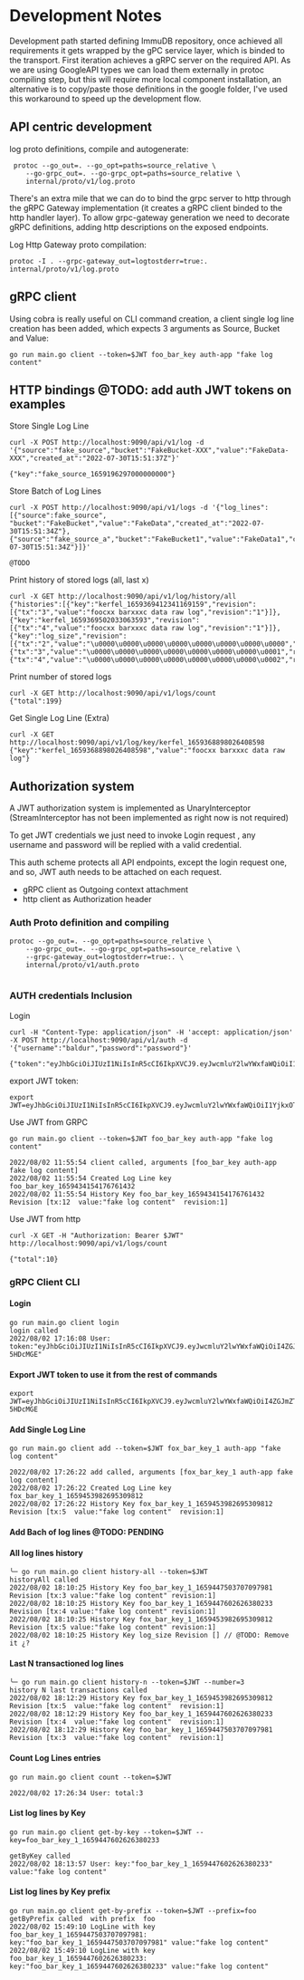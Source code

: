 # Development Notes

Development path started defining ImmuDB repository, once achieved all requirements it gets wrapped by the gPC service layer, which is binded to the transport.
First iteration achieves a gRPC server on the required API. As we are using GoogleAPI types we can load them externally in protoc compiling step, but this will require more local component installation, an alternative is to copy/paste those definitions in the google folder, I've used this workaround to speed up the development flow.

## API centric development

log proto definitions, compile and autogenerate:
```
 protoc --go_out=. --go_opt=paths=source_relative \
    --go-grpc_out=. --go-grpc_opt=paths=source_relative \
    internal/proto/v1/log.proto
```

There's an extra mile that we can do to bind the grpc server to http through the gRPC Gateway implementation (it creates a gRPC client binded to the http handler layer). To allow grpc-gateway generation we need to decorate gRPC definitions, adding http descriptions on the exposed endpoints.

Log Http Gateway proto compilation:
```
protoc -I . --grpc-gateway_out=logtostderr=true:. internal/proto/v1/log.proto
```

## gRPC client
Using cobra is really useful on CLI command creation, a client single log line creation has been added, which expects 3 arguments as Source, Bucket and Value:

```
go run main.go client --token=$JWT foo_bar_key auth-app "fake log content"
```

## HTTP bindings @TODO: add auth JWT tokens on examples

Store Single Log Line
```
curl -X POST http://localhost:9090/api/v1/log -d '{"source":"fake_source","bucket":"FakeBucket-XXX","value":"FakeData-XXX","created_at":"2022-07-30T15:51:37Z"}'

{"key":"fake_source_1659196297000000000"}
```

Store Batch of Log Lines
```
curl -X POST http://localhost:9090/api/v1/logs -d '{"log_lines":[{"source":fake_source", "bucket":"FakeBucket","value":"FakeData","created_at":"2022-07-30T15:51:34Z"},{"source":"fake_source_a","bucket":"FakeBucket1","value":"FakeData1","created_at":"2022-07-30T15:51:34Z"}]}'

@TODO
```

Print history of stored logs (all, last x)
```
curl -X GET http://localhost:9090/api/v1/log/history/all   
{"histories":[{"key":"kerfel_1659369412341169159","revision":[{"tx":"3","value":"foocxx barxxxc data raw log","revision":"1"}]},{"key":"kerfel_1659369502033063593","revision":[{"tx":"4","value":"foocxx barxxxc data raw log","revision":"1"}]},{"key":"log_size","revision":[{"tx":"2","value":"\u0000\u0000\u0000\u0000\u0000\u0000\u0000\u0000","revision":"1"},{"tx":"3","value":"\u0000\u0000\u0000\u0000\u0000\u0000\u0000\u0001","revision":"2"},{"tx":"4","value":"\u0000\u0000\u0000\u0000\u0000\u0000\u0000\u0002","revision":"3"}]}]}
```

Print number of stored logs
```
curl -X GET http://localhost:9090/api/v1/logs/count                                                                                             
{"total":199}
```

Get Single Log Line (Extra)
```
curl -X GET http://localhost:9090/api/v1/log/key/kerfel_1659368898026408598                                
{"key":"kerfel_1659368898026408598","value":"foocxx barxxxc data raw log"}
```

## Authorization system

A JWT authorization system is implemented as UnaryInterceptor (StreamInterceptor has not been implemented as right now is not required)

To get JWT credentials we just need to invoke Login request , any username and password will be replied with a valid credential.

This auth scheme protects all API endpoints, except the login request one, and so, JWT auth needs to be attached on each request.
- gRPC client as Outgoing context attachment
- http client as Authorization header

### Auth Proto definition and compiling
```
protoc --go_out=. --go_opt=paths=source_relative \
    --go-grpc_out=. --go-grpc_opt=paths=source_relative \
    --grpc-gateway_out=logtostderr=true:. \
    internal/proto/v1/auth.proto
    
```

### AUTH credentials Inclusion
Login
```
curl -H "Content-Type: application/json" -H 'accept: application/json' -X POST http://localhost:9090/api/v1/auth -d '{"username":"baldur","password":"password"}'

{"token":"eyJhbGciOiJIUzI1NiIsInR5cCI6IkpXVCJ9.eyJwcmluY2lwYWxfaWQiOiI1YjkxOTdjMy1iNGRkLTQ5ODItOTM5MS03ZjZlNjhiNWY2MDYiLCJlbWFpbCI6ImJhbGR1ciIsImV4cCI6MTY1OTUyMDM4MiwianRpIjoiNWI5MTk3YzMtYjRkZC00OTgyLTkzOTEtN2Y2ZTY4YjVmNjA2MTY1OTQzMzk4MjI4NjE1MTI2NiIsImlhdCI6MTY1OTQzMzk4MiwiaXNzIjoiTG9nIEFQSSIsInN1YiI6IkxvZ2dlciJ9.vuWzqaUm6jQVEryN2kEPSDv8Zy0qQMUjD_COWriVdec"}`
```

export JWT token:
```
export JWT=eyJhbGciOiJIUzI1NiIsInR5cCI6IkpXVCJ9.eyJwcmluY2lwYWxfaWQiOiI1YjkxOTdjMy1iNGRkLTQ5ODItOTM5MS03ZjZlNjhiNWY2MDYiLCJlbWFpbCI6ImJhbGR1ciIsImV4cCI6MTY1OTUyMDM4MiwianRpIjoiNWI5MTk3YzMtYjRkZC00OTgyLTkzOTEtN2Y2ZTY4YjVmNjA2MTY1OTQzMzk4MjI4NjE1MTI2NiIsImlhdCI6MTY1OTQzMzk4MiwiaXNzIjoiTG9nIEFQSSIsInN1YiI6IkxvZ2dlciJ9.vuWzqaUm6jQVEryN2kEPSDv8Zy0qQMUjD_COWriVdec
```

Use JWT from GRPC
```
go run main.go client --token=$JWT foo_bar_key auth-app "fake log content"

2022/08/02 11:55:54 client called, arguments [foo_bar_key auth-app fake log content] 
2022/08/02 11:55:54 Created Log Line key foo_bar_key_1659434154176761432
2022/08/02 11:55:54 History Key foo_bar_key_1659434154176761432 Revision [tx:12  value:"fake log content"  revision:1]

```

Use JWT from http
```
curl -X GET -H "Authorization: Bearer $JWT" http://localhost:9090/api/v1/logs/count                                                                              

{"total":10}
```

### gRPC Client CLI
#### Login
```
go run main.go client login                                   
login called
2022/08/02 17:16:08 User: token:"eyJhbGciOiJIUzI1NiIsInR5cCI6IkpXVCJ9.eyJwcmluY2lwYWxfaWQiOiI4ZGJmZTYyYi05YjA4LTQzYTQtOWU0My03ZTNkZTUxMzJjMDkiLCJlbWFpbCI6ImZha2VfdXNlciIsImV4cCI6MTY1OTUzOTc2OCwianRpIjoiOGRiZmU2MmItOWIwOC00M2E0LTllNDMtN2UzZGU1MTMyYzA5MTY1OTQ1MzM2ODA2NDQwNTA4MiIsImlhdCI6MTY1OTQ1MzM2OCwiaXNzIjoiTG9nIEFQSSIsInN1YiI6IkxvZ2dlciJ9.0gvDS5YZyqOt2V4NEVCTxObIrr6RTcsG4Wm-5HDcMGE"
```

#### Export JWT token to use it from the rest of commands
```
export JWT=eyJhbGciOiJIUzI1NiIsInR5cCI6IkpXVCJ9.eyJwcmluY2lwYWxfaWQiOiI4ZGJmZTYyYi05YjA4LTQzYTQtOWU0My03ZTNkZTUxMzJjMDkiLCJlbWFpbCI6ImZha2VfdXNlciIsImV4cCI6MTY1OTUzOTc2OCwianRpIjoiOGRiZmU2MmItOWIwOC00M2E0LTllNDMtN2UzZGU1MTMyYzA5MTY1OTQ1MzM2ODA2NDQwNTA4MiIsImlhdCI6MTY1OTQ1MzM2OCwiaXNzIjoiTG9nIEFQSSIsInN1YiI6IkxvZ2dlciJ9.0gvDS5YZyqOt2V4NEVCTxObIrr6RTcsG4Wm-5HDcMGE
```

#### Add Single Log Line
```
go run main.go client add --token=$JWT fox_bar_key_1 auth-app "fake log content"

2022/08/02 17:26:22 add called, arguments [fox_bar_key_1 auth-app fake log content] 
2022/08/02 17:26:22 Created Log Line key fox_bar_key_1_1659453982695309812
2022/08/02 17:26:22 History Key fox_bar_key_1_1659453982695309812 Revision [tx:5  value:"fake log content"  revision:1]

```

#### Add Bach of log lines @TODO: PENDING

#### All log lines history
```
╰─ go run main.go client history-all --token=$JWT
historyAll called
2022/08/02 18:10:25 History Key foo_bar_key_1_1659447503707097981 Revision [tx:3 value:"fake log content" revision:1]
2022/08/02 18:10:25 History Key foo_bar_key_1_1659447602626380233 Revision [tx:4 value:"fake log content" revision:1]
2022/08/02 18:10:25 History Key fox_bar_key_1_1659453982695309812 Revision [tx:5 value:"fake log content" revision:1]
2022/08/02 18:10:25 History Key log_size Revision [] // @TODO: Remove it ¿?
```

#### Last N transactioned log lines
```
╰─ go run main.go client history-n --token=$JWT --number=3
history N last transactions called
2022/08/02 18:12:29 History Key fox_bar_key_1_1659453982695309812 Revision [tx:5  value:"fake log content"  revision:1]
2022/08/02 18:12:29 History Key foo_bar_key_1_1659447602626380233 Revision [tx:4  value:"fake log content"  revision:1]
2022/08/02 18:12:29 History Key foo_bar_key_1_1659447503707097981 Revision [tx:3  value:"fake log content"  revision:1]
```

#### Count Log Lines entries
```
go run main.go client count --token=$JWT                                     

2022/08/02 17:26:34 User: total:3

```

#### List log lines by Key
```
go run main.go client get-by-key --token=$JWT --key=foo_bar_key_1_1659447602626380233

getByKey called
2022/08/02 18:13:57 User: key:"foo_bar_key_1_1659447602626380233"  value:"fake log content"
```

#### List log lines by Key prefix

```
go run main.go client get-by-prefix --token=$JWT --prefix=foo
getByPrefix called  with prefix  foo
2022/08/02 15:49:10 LogLine with key foo_bar_key_1_1659447503707097981: key:"foo_bar_key_1_1659447503707097981" value:"fake log content"
2022/08/02 15:49:10 LogLine with key foo_bar_key_1_1659447602626380233: key:"foo_bar_key_1_1659447602626380233" value:"fake log content"
```
